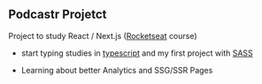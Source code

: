 ## Podcastr Projetct

Project to study React / Next.js ([Rocketseat](https://app.rocketseat.com.br) course)

- start typing studies in [typescript](https://www.typescriptlang.org/) and my first project with [SASS](https://sass-lang.com/)

- Learning about better Analytics and SSG/SSR Pages
